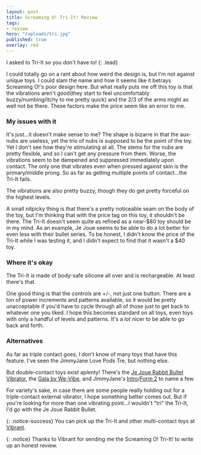 ```yaml
---
layout: post
title: Screaming O! Tri-It! Review
tags:
- review
hero: "/uploads/tri.jpg"
published: true
overlay: red
---
```


I asked to Tri-It so you don't have to!
{: .lead}

<!--break-->

I could totally go on a rant about how weird the design is, but I'm not against unique toys. I could slam the name and how it seems like it betrays Screaming O!'s poor design here. But what really puts me off this toy is that the vibrations aren't good(they start to feel uncomfortably buzzy/numbing/itchy to me pretty quick) and the 2/3 of the arms might as well not be there. These factors make the price seem like an error to me.

### My issues with it

It's just...it doesn't make sense to me? The shape is bizarre in that the aux-nubs are useless, yet the trio of nubs is supposed to be the point of the toy. Yet I don't see how they're stimulating at all. The stems for the nubs are pretty flexible, and so I can't get any pressure from them. Worse, the vibrations seem to be dampened and suppressed immediately upon contact. The only one that vibrates even when pressed against skin is the primary/middle prong. So as far as getting multiple points of contact...the Tri-It fails.

The vibrations are also pretty buzzy, though they do get pretty forceful on the highest levels.

A small nitpicky thing is that there's a pretty noticeable seam on the body of the toy, but I'm thinking that with the price tag on this toy, it shouldn't be there. The Tri-It doesn't seem quite as refined as a near-$80 toy should be in my mind. As an example, Je Joue seems to be able to do a lot better for even less with their bullet series. To be honest, I didn't know the price of the Tri-It while I was testing it, and I didn't expect to find that it wasn't a $40 toy. 

### Where it's okay

The Tri-It *is* made of body-safe silicone all over and is rechargeable. At least there's that.

One good thing is that the controls are +/-, not just one button. There are a ton of power increments and patterns available, so it would be pretty unacceptable if you'd have to cycle through all of those just to get back to whatever one you liked. I hope this becomes standard on all toys, even toys with only a handful of levels and patterns. It's a *lot* nicer to be able to go back and forth.

### Alternatives

As far as triple contact goes, I don't know of many toys that have this feature. I've seen the JimmyJane Love Pods Tre, but nothing else.

But double-contact toys exist aplenty! There's the [Je Joue Rabbit Bullet Vibrator](https://www.bevibrant.com/products/je-joue-rabbit-bullet-vibrator?rfsn=1509055.df2dc&utm_source=refersion&utm_medium=affiliate&utm_campaign=1509055.df2dc), the [Gala by We-Vibe](https://www.bevibrant.com/products/we-vibe-gala-vibrator?variant=5241690783783&rfsn=1509055.df2dc&utm_source=refersion&utm_medium=affiliate&utm_campaign=1509055.df2dc), and JimmyJane's [Intro](https://www.bevibrant.com/products/jimmyjane-intro-2-vibrator?rfsn=1509055.df2dc&utm_source=refersion&utm_medium=affiliate&utm_campaign=1509055.df2dc)/[Form 2](https://www.bevibrant.com/products/jimmy-jane-form-2?rfsn=1509055.df2dc&utm_source=refersion&utm_medium=affiliate&utm_campaign=1509055.df2dc) to name a few.

For variety's sake, in case there are some people really holding out for a triple-contact external vibrator, I hope something better comes out. But if you're looking for more than one vibrating point...I wouldn't "tri" the Tri-It, I'd go with the Je Joue Rabbit Bullet.

{: .notice-success}
You can pick up the Tri-It and other multi-contact toys at [Vibrant](http://www.bevibrant.com?rfsn=1509055.df2dc&utm_source=refersion&utm_medium=affiliate&utm_campaign=1509055.df2dc).

{: .notice}
Thanks to Vibrant for sending me the Screaming O! Tri-It! to write up an honest review.